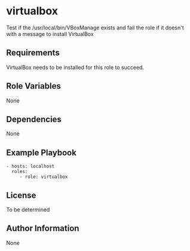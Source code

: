 virtualbox
==========

Test if the /usr/local/bin/VBoxManage exists and fail the role if it doesn't
with a message to install VirtualBox

Requirements
------------

VirtualBox needs to be installed for this role to succeed.

Role Variables
--------------

None

Dependencies
------------

None

Example Playbook
----------------

    - hosts: localhost
      roles:
         - role: virtualbox

License
-------

To be determined

Author Information
------------------

None
